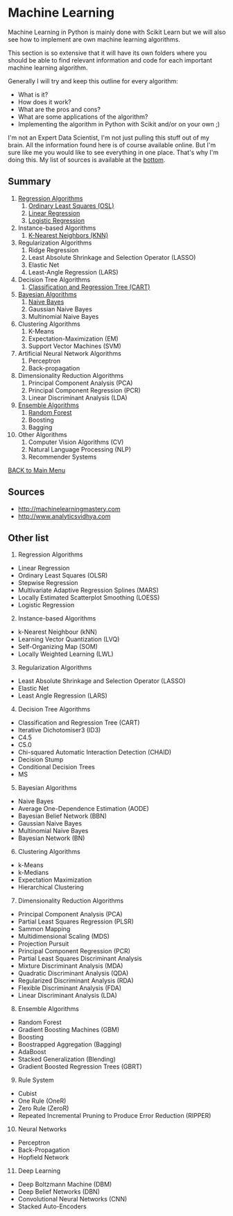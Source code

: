 # Machine Learning

Machine Learning in Python is mainly done with Scikit Learn but we will also see how to implement are own machine learning algorithms.

This section is so extensive that it will have its own folders where you should be able to find relevant information and code for each important machine learning algorithm.

Generally I will try and keep this outline for every algorithm:

* What is it?
* How does it work?
* What are the pros and cons?
* What are some applications of the algorithm?
* Implementing the algorithm in Python with Scikit and/or on your own ;)

I'm not an Expert Data Scientist, I'm not just pulling this stuff out of my brain. All the information found here is of course available online. But I'm sure like me you would like to see everything in one place. That's why I'm doing this. My list of sources is available at the [bottom](#sources).

<a id="summary"></a>
## Summary
1. [Regression Algorithms](./regression-algorithms/README.md)
    1. [Ordinary Least Squares (OSL)](./regression-algorithms/ols.md)
    2. [Linear Regression](./regression-algorithms/linear.md)
    3. [Logistic Regression](./regression-algorithms/logistic.md)
2. Instance-based Algorithms
    1. [K-Nearest Neighbors (KNN)](./instance-based-algorithms/README.md)
3. Regularization Algorithms
    1. Ridge Regression
    2. Least Absolute Shrinkage and Selection Operator (LASSO)
    3. Elastic Net
    4. Least-Angle Regression (LARS)
4. Decision Tree Algorithms
    1. [Classification and Regression Tree (CART)](./decision-tree-algorithms/decision-tree.md)
5. [Bayesian Algorithms](./bayesian-algorithms/README.md)
    1. [Naive Bayes](./bayesian-algorithms/naivebayes.md)
    2. Gaussian Naive Bayes
    3. Multinomial Naive Bayes
6. Clustering Algorithms
    1. K-Means
    2. Expectation-Maximization (EM)
    3. Support Vector Machines (SVM)
7. Artificial Neural Network Algorithms
    1. Perceptron
    2. Back-propagation
8. Dimensionality Reduction Algorithms
    1. Principal Component Analysis (PCA)
    2. Principal Component Regression (PCR)
    3. Linear Discriminant Analysis (LDA)
9. [Ensemble Algorithms](./ensemble-algorithms/README.md)
    1. [Random Forest](./ensemble-algorithms/randomforest.md)
    2. Boosting
    3. Bagging
10. Other Algorithms
    1. Computer Vision Algorithms (CV)
    2. Natural Language Processing (NLP)
    3. Recommender Systems


[BACK to Main Menu](../README.md)

<a id="sources"></a>
## Sources
* <http://machinelearningmastery.com>
* <http://www.analyticsvidhya.com>

## Other list

1. Regression Algorithms
  * Linear Regression
  * Ordinary Least Squares (OLSR)
  * Stepwise Regression
  * Multivariate Adaptive Regression Splines (MARS)
  * Locally Estimated Scatterplot Smoothing (LOESS)
  * Logistic Regression
2. Instance-based Algorithms
  * k-Nearest Neighbour (kNN)
  * Learning Vector Quantization (LVQ)
  * Self-Organizing Map (SOM)
  * Locally Weighted Learning (LWL)
3. Regularization Algorithms
  * Least Absolute Shrinkage and Selection Operator (LASSO)
  * Elastic Net
  * Least Angle Regression (LARS)
4. Decision Tree Algorithms
  * Classification and Regression Tree (CART)
  * Iterative Dichotomiser3 (ID3)
  * C4.5
  * C5.0
  * Chi-squared Automatic Interaction Detection (CHAID)
  * Decision Stump
  * Conditional Decision Trees
  * MS
5. Bayesian Algorithms
  * Naive Bayes
  * Average One-Dependence Estimation (AODE)
  * Bayesian Belief Network (BBN)
  * Gaussian Naive Bayes
  * Multinomial Naive Bayes
  * Bayesian Network (BN)
6. Clustering Algorithms
  * k-Means
  * k-Medians
  * Expectation Maximization
  * Hierarchical Clustering
7. Dimensionality Reduction Algorithms
  * Principal Component Analysis (PCA)
  * Partial Least Squares Regression (PLSR)
  * Sammon Mapping
  * Multidimensional Scaling (MDS)
  * Projection Pursuit
  * Principal Component Regression (PCR)
  * Partial Least Squares Discriminant Analysis
  * Mixture Discriminant Analysis (MDA)
  * Quadratic Discriminant Analysis (QDA)
  * Regularized Discriminant Analysis (RDA)
  * Flexible Discriminant Analysis (FDA)
  * Linear Discriminant Analysis (LDA)
8. Ensemble Algorithms
  * Random Forest
  * Gradient Boosting Machines (GBM)
  * Boosting
  * Boostrapped Aggregation (Bagging)
  * AdaBoost
  * Stacked Generalization (Blending)
  * Gradient Boosted Regression Trees (GBRT)
9. Rule System
  * Cubist
  * One Rule (OneR)
  * Zero Rule (ZeroR)
  * Repeated Incremental Pruning to Produce Error Reduction (RIPPER)
10. Neural Networks
  * Perceptron
  * Back-Propagation
  * Hopfield Network
11. Deep Learning
  * Deep Boltzmann Machine (DBM)
  * Deep Belief Networks (DBN)
  * Convolutional Neural Networks (CNN)
  * Stacked Auto-Encoders
